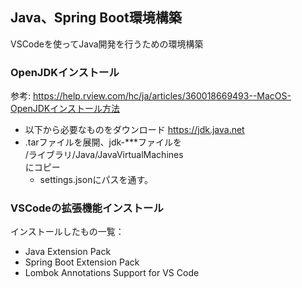 ## Java、Spring Boot環境構築
VSCodeを使ってJava開発を行うための環境構築

### OpenJDKインストール
参考: https://help.rview.com/hc/ja/articles/360018669493--MacOS-OpenJDKインストール方法
- 以下から必要なものをダウンロード
https://jdk.java.net
- .tarファイルを展開、jdk-***ファイルを  
/ライブラリ/Java/JavaVirtualMachines  
にコピー  
  - settings.jsonにパスを通す。

### VSCodeの拡張機能インストール
インストールしたもの一覧：  
- Java Extension Pack
- Spring Boot Extension Pack
- Lombok Annotations Support for VS Code